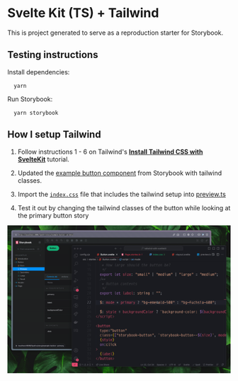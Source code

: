 # Svelte Kit (TS) + Tailwind

This is project generated to serve as a reproduction starter for Storybook.

## Testing instructions

Install dependencies:

```shell
  yarn
```

Run Storybook:

```shell
  yarn storybook
```

## How I setup Tailwind

1. Follow instructions 1 - 6 on Tailwind's [**Install Tailwind CSS with SvelteKit**](https://tailwindcss.com/docs/guides/sveltekit) tutorial.

2. Updated the [example button component](./src/stories/Button.svelte) from Storybook with tailwind classes.

3. Import the [`index.css`](./src/index.css) file that includes the tailwind setup into [preview.ts](./.storybook/preview.ts)

4. Test it out by changing the tailwind classes of the button while looking at the primary button story

![Changing the tailwind classes on a svelte button component and watching the color change in Storybook on save](./media/hot-reload-demo.gif)
